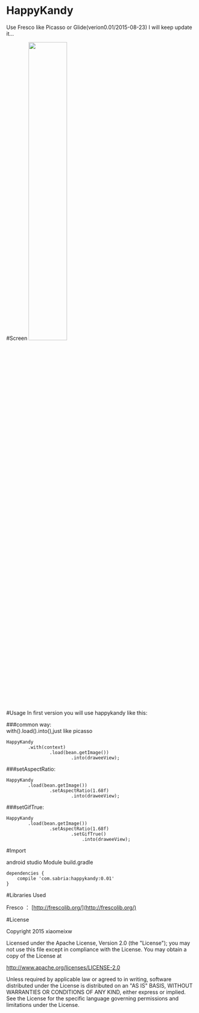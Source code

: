 # HappyKandy
Use Fresco like Picasso or Glide(verion0.01/2015-08-23)
I will keep update it...

#Screen
<img src="http://i.imgur.com/EihLcOE.jpg" width="45%">

#Usage
In first version you will use happykandy like this:

###common way:            
    with().load().into(),just like picasso

    HappyKandy
    		.with(context)
    				.load(bean.getImage())
    				        .into(draweeView);

###setAspectRatio:     

    HappyKandy
    		.load(bean.getImage())
    				.setAspectRatio(1.68f)
    				        .into(draweeView);     

###setGifTrue:                 

    HappyKandy
    		.load(bean.getImage())
    				.setAspectRatio(1.68f)
    				        .setGifTrue()
    				            .into(draweeView);


#Import

android studio Module build.gradle

	dependencies {
	    compile 'com.sabria:happykandy:0.01'
	}


#Libraries Used

Fresco ：  [http://frescolib.org/](http://frescolib.org/)

#License

Copyright 2015 xiaomeixw

Licensed under the Apache License, Version 2.0 (the "License");
you may not use this file except in compliance with the License.
You may obtain a copy of the License at

   http://www.apache.org/licenses/LICENSE-2.0

Unless required by applicable law or agreed to in writing, software
distributed under the License is distributed on an "AS IS" BASIS,
WITHOUT WARRANTIES OR CONDITIONS OF ANY KIND, either express or implied.
See the License for the specific language governing permissions and
limitations under the License.
